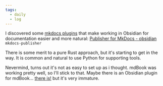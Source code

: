 ```yaml
---
tags:
  - daily
  - log
---
```

I discovered some [mkdocs plugins](https://github.com/mkdocs/catalog) that make working in Obsidian for documentation easier and more natural: [Publisher for MkDocs - obsidian](https://github.com/mkdocs-publisher/mkdocs-publisher) `mkdocs-publisher`

There is some merit to a pure Rust approach, but it's starting to get in the way. It is common and natural to use Python for supporting tools.

Nevermind, turns out it's not as easy to set up as i thought. mdBook was working pretty well, so I'll stick to that. Maybe there is an Obsidian plugin for mdBook... [there is!](https://github.com/GeckoEidechse/mdbook-obsidian) but it's very immature.

